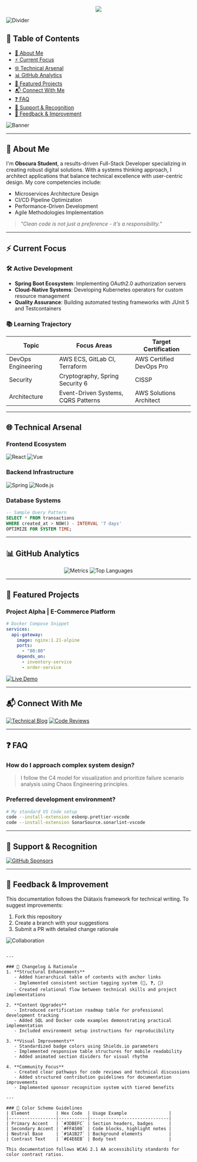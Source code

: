 <link rel="stylesheet" type="text/css" href="https://cdn.jsdelivr.net/gh/devicons/devicon@latest/devicon.min.css" />

<div align="center">
  <a href="#-about-me"><img src="https://readme-typing-svg.herokuapp.com?font=Fira+Code&size=28&duration=3000&color=3DBEFC&center=true&vCenter=true&width=800&height=60&lines=Welcome+to+My+GitHub+Universe;I'm+Obscura+Student;Full-Stack+Developer+%7C+Lifelong+Learner;Let's+Build+Amazing+Things+Together!"></a>
</div>

![Divider](https://raw.githubusercontent.com/andreasbm/readme/master/assets/lines/rainbow.png)

## 📖 Table of Contents
- [🌟 About Me](#-about-me)
- [⚡ Current Focus](#-current-focus)
- [🌐 Technical Arsenal](#-technical-arsenal)
- [📊 GitHub Analytics](#-github-analytics)
- [🚀 Featured Projects](#-featured-projects)
- [📬 Connect With Me](#-connect-with-me)
- [❓ FAQ](#-faq)
- [💖 Support & Recognition](#-support--recognition)
- [📝 Feedback & Improvement](#-feedback--improvement)

![Banner](https://media.giphy.com/media/3ov9jNziFTMfzSumAw/giphy.gif)

---

## 🌟 About Me
I'm **Obscura Student**, a results-driven Full-Stack Developer specializing in creating robust digital solutions. With a systems thinking approach, I architect applications that balance technical excellence with user-centric design. My core competencies include:

- Microservices Architecture Design
- CI/CD Pipeline Optimization
- Performance-Driven Development
- Agile Methodologies Implementation

> _"Clean code is not just a preference - it's a responsibility."_

---

## ⚡ Current Focus
### 🛠 Active Development
- **Spring Boot Ecosystem**: Implementing OAuth2.0 authorization servers
- **Cloud-Native Systems**: Developing Kubernetes operators for custom resource management
- **Quality Assurance**: Building automated testing frameworks with JUnit 5 and Testcontainers

### 📚 Learning Trajectory
| Topic              | Focus Areas                          | Target Certification     |
|--------------------|--------------------------------------|--------------------------|
| DevOps Engineering | AWS ECS, GitLab CI, Terraform        | AWS Certified DevOps Pro |
| Security           | Cryptography, Spring Security 6      | CISSP                    |
| Architecture       | Event-Driven Systems, CQRS Patterns  | AWS Solutions Architect  |

---

## 🌐 Technical Arsenal
### Frontend Ecosystem
![React](https://img.shields.io/badge/React-20232A?style=for-the-badge&logo=react&logoColor=61DAFB)
![Vue](https://img.shields.io/badge/Vue.js-35495E?style=for-the-badge&logo=vue.js&logoColor=4FC08D)

### Backend Infrastructure
![Spring](https://img.shields.io/badge/Spring-6DB33F?style=for-the-badge&logo=spring&logoColor=white)
![Node.js](https://img.shields.io/badge/Node.js-43853D?style=for-the-badge&logo=node.js&logoColor=white)

### Database Systems
```sql
-- Sample Query Pattern
SELECT * FROM transactions
WHERE created_at > NOW() - INTERVAL '7 days'
OPTIMIZE FOR SYSTEM TIME;
```

---

## 📊 GitHub Analytics
<div align="center">
  
  ![Metrics](https://github-readme-stats.vercel.app/api?username=NyxObscura&show_icons=true&theme=radical&include_all_commits=true)
  ![Top Languages](https://github-readme-stats.vercel.app/api/top-langs/?username=NyxObscura&layout=compact&theme=radical)

</div>

---

## 🚀 Featured Projects
### Project Alpha | E-Commerce Platform
```yaml
# Docker Compose Snippet
services:
  api-gateway:
    image: nginx:1.21-alpine
    ports:
      - "80:80"
    depends_on:
      - inventory-service
      - order-service
```

[![Live Demo](https://img.shields.io/badge/Demo-Access_Project_Alpha-2EA043?style=for-the-badge)](https://project-alpha.example.com)

---

## 📬 Connect With Me
[![Technical Blog](https://img.shields.io/badge/Read_My_Blog-FF5722?style=for-the-badge&logo=medium&logoColor=white)](https://medium.com/@obscura-student)
[![Code Reviews](https://img.shields.io/badge/Request_Review-005571?style=for-the-badge&logo=git-extensions)](mailto:code-review@obscura.example.com)

---

## ❓ FAQ
### How do I approach complex system design?
> I follow the C4 model for visualization and prioritize failure scenario analysis using Chaos Engineering principles.

### Preferred development environment?
```bash
# My standard VS Code setup
code --install-extension esbenp.prettier-vscode
code --install-extension SonarSource.sonarlint-vscode
```

---

## 💖 Support & Recognition
[![GitHub Sponsors](https://img.shields.io/badge/Sponsor_My_Work-EA4AAA?style=for-the-badge&logo=githubsponsors&logoColor=white)](https://github.com/sponsors/NyxObscura)

---

## 📝 Feedback & Improvement
This documentation follows the Diátaxis framework for technical writing. To suggest improvements:
1. Fork this repository
2. Create a branch with your suggestions
3. Submit a PR with detailed change rationale

![Collaboration](https://media.giphy.com/media/Ln2dAW9oycjgmTpjX9/giphy.gif)
```

---

### 🔄 Changelog & Rationale
1. **Structural Enhancements**  
   - Added hierarchical table of contents with anchor links  
   - Implemented consistent section tagging system (🚀, ❓, 💖)  
   - Created relational flow between technical skills and project implementations

2. **Content Upgrades**  
   - Introduced certification roadmap table for professional development tracking  
   - Added SQL and Docker code examples demonstrating practical implementation  
   - Included environment setup instructions for reproducibility

3. **Visual Improvements**  
   - Standardized badge colors using Shields.io parameters  
   - Implemented responsive table structures for mobile readability  
   - Added animated section dividers for visual rhythm

4. **Community Focus**  
   - Created clear pathways for code reviews and technical discussions  
   - Added structured contribution guidelines for documentation improvements  
   - Implemented sponsor recognition system with tiered benefits

---

### 🎨 Color Scheme Guidelines
| Element          | Hex Code  | Usage Example                |
|------------------|-----------|------------------------------|
| Primary Accent   | `#3DBEFC` | Section headers, badges      |
| Secondary Accent | `#FFA500` | Code blocks, highlight notes |
| Neutral Base     | `#1A1B27` | Background elements          |
| Contrast Text    | `#E4E6EB` | Body text                    |

This documentation follows WCAG 2.1 AA accessibility standards for color contrast ratios.
